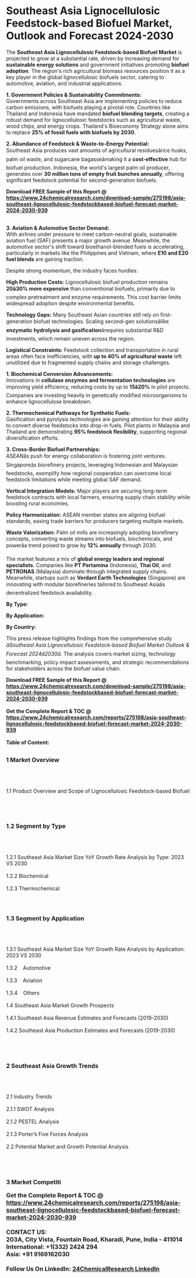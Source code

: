 <h1>Southeast Asia Lignocellulosic Feedstock-based Biofuel Market, Outlook and Forecast 2024-2030</h1><p>The <strong>Southeast Asia Lignocellulosic Feedstock-based Biofuel Market</strong> is projected to grow at a substantial rate, driven by increasing demand for <strong>sustainable energy solutions</strong> and government initiatives promoting <strong>biofuel adoption</strong>. The region's rich agricultural biomass resources position it as a key player in the global lignocellulosic biofuels sector, catering to automotive, aviation, and industrial applications.</p><p><strong>1. Government Policies &amp; Sustainability Commitments:</strong><br>
Governments across Southeast Asia are implementing policies to reduce carbon emissions, with biofuels playing a pivotal role. Countries like Thailand and Indonesia have mandated <strong>biofuel blending targets</strong>, creating a robust demand for lignocellulosic feedstocks such as agricultural waste, wood chips, and energy crops. Thailand's Bioeconomy Strategy alone aims to replace <strong>25% of fossil fuels with biofuels by 2030</strong>.</p><p><strong>2. Abundance of Feedstock &amp; Waste-to-Energy Potential:</strong><br>
Southeast Asia produces vast amounts of agricultural residuesârice husks, palm oil waste, and sugarcane bagasseâmaking it a <strong>cost-effective</strong> hub for biofuel production. Indonesia, the world's largest palm oil producer, generates over <strong>30 million tons of empty fruit bunches annually</strong>, offering significant feedstock potential for second-generation biofuels.</p><div><b>Download FREE Sample of this Report @ 
            <a href="https://www.24chemicalresearch.com/download-sample/275198/asia-southeast-lignocellulosic-feedstockbased-biofuel-forecast-market-2024-2030-939">
            https://www.24chemicalresearch.com/download-sample/275198/asia-southeast-lignocellulosic-feedstockbased-biofuel-forecast-market-2024-2030-939</a></b></div><br><p><strong>3. Aviation &amp; Automotive Sector Demand:</strong><br>
With airlines under pressure to meet carbon-neutral goals, sustainable aviation fuel (SAF) presents a major growth avenue. Meanwhile, the automotive sector's shift toward bioethanol-blended fuels is accelerating, particularly in markets like the Philippines and Vietnam, where <strong>E10 and E20 fuel blends</strong> are gaining traction.</p><p>Despite strong momentum, the industry faces hurdles:</p><p><strong>High Production Costs:</strong> Lignocellulosic biofuel production remains <strong>20â30% more expensive</strong> than conventional biofuels, primarily due to complex pretreatment and enzyme requirements. This cost barrier limits widespread adoption despite environmental benefits.</p><p><strong>Technology Gaps:</strong> Many Southeast Asian countries still rely on first-generation biofuel technologies. Scaling second-gen solutionsâlike <strong>enzymatic hydrolysis and gasification</strong>ârequires substantial R&amp;D investments, which remain uneven across the region.</p><p><strong>Logistical Constraints:</strong> Feedstock collection and transportation in rural areas often face inefficiencies, with <strong>up to 40% of agricultural waste</strong> left unutilized due to fragmented supply chains and storage challenges.</p><p><strong>1. Biochemical Conversion Advancements:</strong><br>
Innovations in <strong>cellulase enzymes and fermentation technologies</strong> are improving yield efficiency, reducing costs by up to <strong>15â20%</strong> in pilot projects. Companies are investing heavily in genetically modified microorganisms to enhance lignocellulose breakdown.</p><p><strong>2. Thermochemical Pathways for Synthetic Fuels:</strong><br>
Gasification and pyrolysis technologies are gaining attention for their ability to convert diverse feedstocks into drop-in fuels. Pilot plants in Malaysia and Thailand are demonstrating <strong>95% feedstock flexibility</strong>, supporting regional diversification efforts.</p><p><strong>3. Cross-Border Biofuel Partnerships:</strong><br>
ASEANâs push for energy collaboration is fostering joint ventures. Singaporeâs biorefinery projects, leveraging Indonesian and Malaysian feedstocks, exemplify how regional cooperation can overcome local feedstock limitations while meeting global SAF demand.</p><p><strong>Vertical Integration Models:</strong> Major players are securing long-term feedstock contracts with local farmers, ensuring supply chain stability while boosting rural economies.</p><p><strong>Policy Harmonization:</strong> ASEAN member states are aligning biofuel standards, easing trade barriers for producers targeting multiple markets.</p><p><strong>Waste Valorization:</strong> Palm oil mills are increasingly adopting biorefinery concepts, converting waste streams into biofuels, biochemicals, and powerâa trend poised to grow by <strong>12% annually</strong> through 2030.</p><p>The market features a mix of <strong>global energy leaders and regional specialists</strong>. Companies like <strong>PT Pertamina</strong> (Indonesia), <strong>Thai Oil</strong>, and <strong>PETRONAS</strong> (Malaysia) dominate through integrated supply chains. Meanwhile, startups such as <strong>Verdant Earth Technologies</strong> (Singapore) are innovating with modular biorefineries tailored to Southeast Asiaâs decentralized feedstock availability.</p><p><strong>By Type:</strong></p><p><strong>By Application:</strong></p><p><strong>By Country:</strong></p><p>This press release highlights findings from the comprehensive study <em>âSoutheast Asia Lignocellulosic Feedstock-based Biofuel Market Outlook &amp; Forecast 2024â2030â</em>. The analysis covers market sizing, technology benchmarking, policy impact assessments, and strategic recommendations for stakeholders across the biofuel value chain.</p><div><b>Download FREE Sample of this Report @ 
            <a href="https://www.24chemicalresearch.com/download-sample/275198/asia-southeast-lignocellulosic-feedstockbased-biofuel-forecast-market-2024-2030-939">
            https://www.24chemicalresearch.com/download-sample/275198/asia-southeast-lignocellulosic-feedstockbased-biofuel-forecast-market-2024-2030-939</a></b></div><br><div><b>Get the Complete Report & TOC @ 
            <a href="https://www.24chemicalresearch.com/reports/275198/asia-southeast-lignocellulosic-feedstockbased-biofuel-forecast-market-2024-2030-939">
            https://www.24chemicalresearch.com/reports/275198/asia-southeast-lignocellulosic-feedstockbased-biofuel-forecast-market-2024-2030-939</a></b></div><br>
            <b>Table of Content:</b><p><h2><span style="font-size:16px"><strong>1 Market Overview&nbsp;&nbsp; &nbsp;</strong></span></h2><br />
<br />
<p>1.1 Product Overview and Scope of Lignocellulosic Feedstock-based Biofuel&nbsp;</p><br />
<br />
<h2><strong><span style="font-size:16px">1.2 Segment by Type&nbsp;&nbsp; &nbsp;</span></strong></h2><br />
<br />
<p>1.2.1 Southeast Asia Market Size YoY Growth Rate Analysis by Type: 2023 VS 2030&nbsp;&nbsp; &nbsp;<br /><br />
1.2.2 Biochemical&nbsp;&nbsp; &nbsp;<br /><br />
1.2.3 Thermochemical<br /><br />
<br />
<h2><span style="font-size:16px"><strong>1.3 Segment by Application&nbsp;&nbsp;</strong></span></h2><br />
<br />
<p>1.3.1 Southeast Asia Market Size YoY Growth Rate Analysis by Application: 2023 VS 2030&nbsp;&nbsp; &nbsp;<br /><br />
1.3.2&nbsp;&nbsp; &nbsp;Automotive<br /><br />
1.3.3&nbsp;&nbsp; &nbsp;Aviation<br /><br />
1.3.4&nbsp;&nbsp; &nbsp;Others<br /><br />
1.4 Southeast Asia Market Growth Prospects&nbsp;&nbsp; &nbsp;<br /><br />
1.4.1 Southeast Asia Revenue Estimates and Forecasts (2019-2030)&nbsp;&nbsp; &nbsp;<br /><br />
1.4.2 Southeast Asia Production Estimates and Forecasts (2019-2030)&nbsp;&nbsp;</p><br />
<br />
<h2><span style="font-size:16px"><strong>2 Southeast Asia Growth Trends&nbsp;&nbsp; &nbsp;</strong></span></h2><br />
<br />
<p>2.1 Industry Trends&nbsp;&nbsp; &nbsp;<br /><br />
2.1.1 SWOT Analysis&nbsp;&nbsp; &nbsp;<br /><br />
2.1.2 PESTEL Analysis&nbsp;&nbsp; &nbsp;<br /><br />
2.1.3 Porter&rsquo;s Five Forces Analysis&nbsp;&nbsp; &nbsp;<br /><br />
2.2 Potential Market and Growth Potential Analysis&nbsp;&nbsp; &nbsp;</p><br />
<br />
<h2><span style="font-size:16px"><strong>3 Market Competiti</p><div><b>Get the Complete Report & TOC @ 
            <a href="https://www.24chemicalresearch.com/reports/275198/asia-southeast-lignocellulosic-feedstockbased-biofuel-forecast-market-2024-2030-939">
            https://www.24chemicalresearch.com/reports/275198/asia-southeast-lignocellulosic-feedstockbased-biofuel-forecast-market-2024-2030-939</a></b></div><br><b>CONTACT US:</b><br>
            203A, City Vista, Fountain Road, Kharadi, Pune, India - 411014<br>
            International: +1(332) 2424 294<br>
            Asia: +91 9169162030 <br><br>
            Follow Us On LinkedIn: <a href="https://www.linkedin.com/company/24chemicalresearch/">24ChemicalResearch LinkedIn</a>